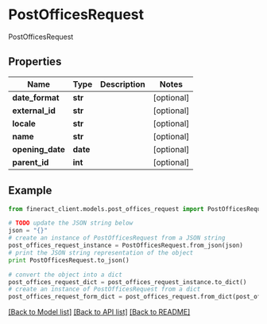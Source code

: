 # PostOfficesRequest

PostOfficesRequest

## Properties

Name | Type | Description | Notes
------------ | ------------- | ------------- | -------------
**date_format** | **str** |  | [optional] 
**external_id** | **str** |  | [optional] 
**locale** | **str** |  | [optional] 
**name** | **str** |  | [optional] 
**opening_date** | **date** |  | [optional] 
**parent_id** | **int** |  | [optional] 

## Example

```python
from fineract_client.models.post_offices_request import PostOfficesRequest

# TODO update the JSON string below
json = "{}"
# create an instance of PostOfficesRequest from a JSON string
post_offices_request_instance = PostOfficesRequest.from_json(json)
# print the JSON string representation of the object
print PostOfficesRequest.to_json()

# convert the object into a dict
post_offices_request_dict = post_offices_request_instance.to_dict()
# create an instance of PostOfficesRequest from a dict
post_offices_request_form_dict = post_offices_request.from_dict(post_offices_request_dict)
```
[[Back to Model list]](../README.md#documentation-for-models) [[Back to API list]](../README.md#documentation-for-api-endpoints) [[Back to README]](../README.md)


